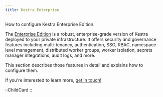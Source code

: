 ```yaml
---
title: Kestra Enterprise
---
```


How to configure Kestra Enterprise Edition.

The [Enterprise Edition](/docs/enterprise/enterprise-edition) is a robust, enterprise-grade version of Kestra deployed to your private infrastructure. It offers security and governance features including multi-tenancy, authentication, SSO, RBAC, namespace-level management, distributed worker groups, worker isolation, secrets manager integrations, audit logs, and more.

This section describes those features in detail and explains how to configure them.

If you're interested to learn more, [get in touch!](https://kestra.io/demo)

::ChildCard
::

